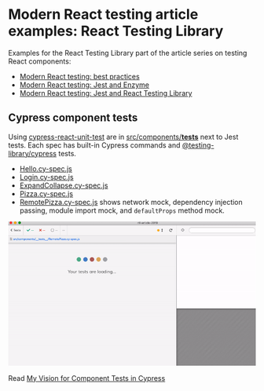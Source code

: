 # Modern React testing article examples: React Testing Library

Examples for the React Testing Library part of the article series on testing React components:

- [Modern React testing: best practices](https://blog.sapegin.me/all/react-testing-1-best-practices/)
- [Modern React testing: Jest and Enzyme](https://blog.sapegin.me/all/react-testing-2-jest-and-enzyme/)
- [Modern React testing: Jest and React Testing Library](https://blog.sapegin.me/all/react-testing-3-jest-and-react-testing-library/)

## Cypress component tests

Using [cypress-react-unit-test](https://github.com/bahmutov/cypress-react-unit-test) are in [src/components/**tests**](src/components/__tests__) next to Jest tests. Each spec has built-in Cypress commands and [@testing-library/cypress](https://testing-library.com/docs/cypress-testing-library/intro) tests.

- [Hello.cy-spec.js](src/components/__tests__/Hello.cy-spec.js)
- [Login.cy-spec.js](src/components/__tests__/Login.cy-spec.js)
- [ExpandCollapse.cy-spec.js](src/components/__tests__/ExpandCollapse.cy-spec.js)
- [Pizza.cy-spec.js](src/components/__tests__/Pizza.cy-spec.js)
- [RemotePizza.cy-spec.js](src/components/__tests__/RemotePizza.cy-spec.js) shows network mock, dependency injection passing, module import mock, and `defaultProps` method mock.

![Remote pizza test](images/remote-pizza.gif)

Read [My Vision for Component Tests in Cypress](https://glebbahmutov.com/blog/my-vision-for-component-tests/)
